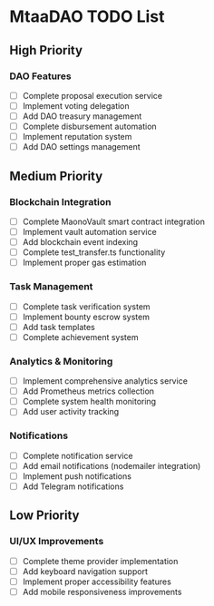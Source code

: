 
# MtaaDAO TODO List

## High Priority

### DAO Features
- [ ] Complete proposal execution service
- [ ] Implement voting delegation
- [ ] Add DAO treasury management
- [ ] Complete disbursement automation
- [ ] Implement reputation system
- [ ] Add DAO settings management

## Medium Priority

### Blockchain Integration
- [ ] Complete MaonoVault smart contract integration
- [ ] Implement vault automation service
- [ ] Add blockchain event indexing
- [ ] Complete test_transfer.ts functionality
- [ ] Implement proper gas estimation

### Task Management
- [ ] Complete task verification system
- [ ] Implement bounty escrow system
- [ ] Add task templates
- [ ] Complete achievement system

### Analytics & Monitoring
- [ ] Implement comprehensive analytics service
- [ ] Add Prometheus metrics collection
- [ ] Complete system health monitoring
- [ ] Add user activity tracking

### Notifications
- [ ] Complete notification service
- [ ] Add email notifications (nodemailer integration)
- [ ] Implement push notifications
- [ ] Add Telegram notifications

## Low Priority

### UI/UX Improvements
- [ ] Complete theme provider implementation
- [ ] Add keyboard navigation support
- [ ] Implement proper accessibility features
- [ ] Add mobile responsiveness improvements
